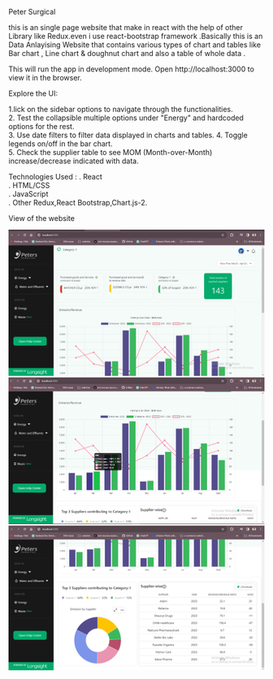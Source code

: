 

Peter Surgical 

this is an single page website that make in react with the help of other Library like Redux.even i use react-bootstrap framework .Basically this is an Data Anlayising Website that contains various types of chart and tables like Bar chart , Line chart & doughnut chart and also a table of whole data .



This will run the app in development mode. Open http://localhost:3000 to view it in the browser.


Explore the UI:

1.lick on the sidebar options to navigate through the functionalities.<br/>
2. Test the collapsible multiple options under "Energy" and hardcoded options for the rest.<br/>
3. Use date filters to filter data displayed in charts and tables.
4. Toggle legends on/off in the bar chart.<br/>
5. Check the supplier table to see MOM (Month-over-Month) increase/decrease indicated with data.<br/>



Technologies Used :
. React <br/>
. HTML/CSS<br/>
. JavaScript<br/>
. Other Redux,React Bootstrap,Chart.js-2.<br/>


View of the website

<img src= "src/Components/Assests/ss1.png">
<img src= "src/Components/Assests/ss2.png">
<img src= "src/Components/Assests/ss3.png">


